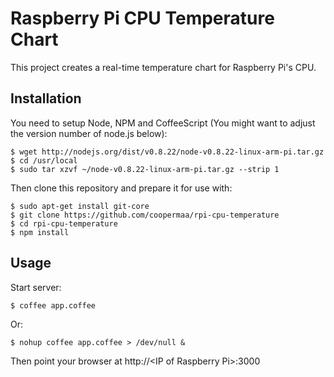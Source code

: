 # Raspberry Pi CPU Temperature Chart

This project creates a real-time temperature chart for Raspberry Pi's CPU.

## Installation 

You need to setup Node, NPM and CoffeeScript (You might want to adjust the version number of node.js below):

    $ wget http://nodejs.org/dist/v0.8.22/node-v0.8.22-linux-arm-pi.tar.gz
    $ cd /usr/local
    $ sudo tar xzvf ~/node-v0.8.22-linux-arm-pi.tar.gz --strip 1

Then clone this repository and prepare it for use with:

    $ sudo apt-get install git-core
    $ git clone https://github.com/coopermaa/rpi-cpu-temperature
    $ cd rpi-cpu-temperature
    $ npm install

## Usage
  
Start server:

    $ coffee app.coffee

Or:    

    $ nohup coffee app.coffee > /dev/null &
    
Then point your browser at http://&lt;IP of Raspberry Pi&gt;:3000